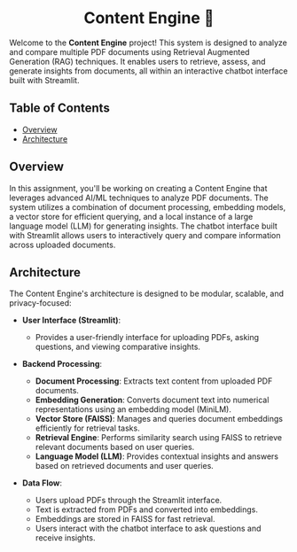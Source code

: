 <div align="center">
    <h1>Content Engine 🤖</h1>
</div>

Welcome to the **Content Engine** project! This system is designed to analyze and compare multiple PDF documents using Retrieval Augmented Generation (RAG) techniques. It enables users to retrieve, assess, and generate insights from documents, all within an interactive chatbot interface built with Streamlit.

## Table of Contents

- [Overview](#overview)
- [Architecture](#architecture)

## Overview

In this assignment, you'll be working on creating a Content Engine that leverages advanced AI/ML techniques to analyze PDF documents. The system utilizes a combination of document processing, embedding models, a vector store for efficient querying, and a local instance of a large language model (LLM) for generating insights. The chatbot interface built with Streamlit allows users to interactively query and compare information across uploaded documents.

## Architecture

The Content Engine's architecture is designed to be modular, scalable, and privacy-focused:

- **User Interface (Streamlit)**:
  - Provides a user-friendly interface for uploading PDFs, asking questions, and viewing comparative insights.

- **Backend Processing**:
  - **Document Processing**: Extracts text content from uploaded PDF documents.
  - **Embedding Generation**: Converts document text into numerical representations using an embedding model (MiniLM).
  - **Vector Store (FAISS)**: Manages and queries document embeddings efficiently for retrieval tasks.
  - **Retrieval Engine**: Performs similarity search using FAISS to retrieve relevant documents based on user queries.
  - **Language Model (LLM)**: Provides contextual insights and answers based on retrieved documents and user queries.

- **Data Flow**:
  - Users upload PDFs through the Streamlit interface.
  - Text is extracted from PDFs and converted into embeddings.
  - Embeddings are stored in FAISS for fast retrieval.
  - Users interact with the chatbot interface to ask questions and receive insights.
